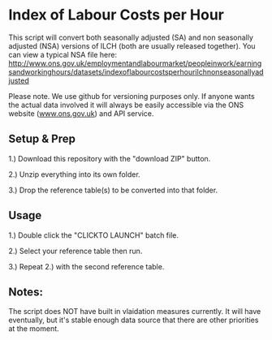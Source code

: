 # Index of Labour Costs per Hour

This script will convert both seasonally adjusted (SA) and non seasonally adjusted (NSA) versions of ILCH (both are usually released together). You can view a typical NSA file here:
http://www.ons.gov.uk/employmentandlabourmarket/peopleinwork/earningsandworkinghours/datasets/indexoflabourcostsperhourilchnonseasonallyadjusted

Please note. We use github for versioning purposes only. If anyone wants the actual data involved it will always be easily accessible via the ONS website (www.ons.gov.uk) and API service.


## Setup & Prep
1.) Download this repository with the "download ZIP" button.

2.) Unzip everything into its own folder.

3.) Drop the reference table(s) to be converted into that folder.



## Usage
1.) Double click the "CLICKTO LAUNCH" batch file.

2.) Select your reference table then run.

3.) Repeat 2.) with the second reference table.

## Notes:
The script does NOT have built in vlaidation measures currently. It will have eventually, but it's stable enough data source that there are other priorities at the moment.
